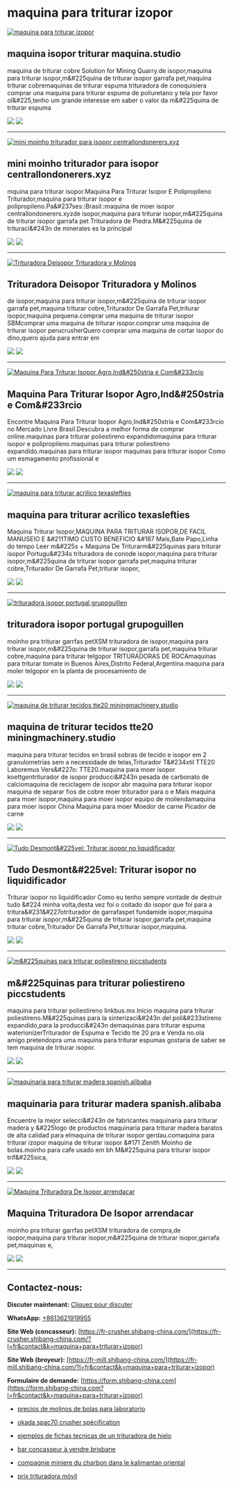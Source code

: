 # maquina para triturar izopor

<a href="https://swt.shibang-china.com/?l=fr&img&k=maquina+para+triturar+izopor" target="_blank">![maquina para triturar izopor](http://static.shibang-china.com/all-800x300/76.jpg)</a>

## maquina isopor triturar maquina.studio
maquina de triturar cobre Solution for Mining Quarry.de isopor,maquina para triturar isopor,m&#225quina de triturar isopor garrafa pet,maquina triturar cobremaquinas de triturar espuma trituradora de conoquisiera comprar una maquina para triturar espuma de poliuretano y tela por favor ol&#225,tenho um grande interesse em saber o valor da m&#225quina de triturar espuma


<a href="https://whatsapp.shibangsoft.com/WhatsApp.php" target="_blank" title="WhatsApp">![](http://static.shibang-china.com/icon/whatsapp.png)</a> <a href="https://swt.shibang-china.com/?l=fr&icon&k=maquina+para+triturar+izopor" target="_blank">![](http://static.shibang-china.com/icon/chat-fr.png)</a>

---

<a href="https://swt.shibang-china.com/?l=fr&img&k=maquina+para+triturar+izopor" target="_blank">![mini moinho triturador para isopor centrallondonerers.xyz](http://static.shibang-china.com/all-800x300/76.jpg)</a>

## mini moinho triturador para isopor centrallondonerers.xyz
mquina para triturar isopor.Maquina Para Triturar Isopor E Polipropileno Triturador,maquina para triturar isopor e polipropileno.Pa&#237ses::Brasil::maquina de moer isopor centrallondonerers.xyzde isopor,maquina para triturar isopor,m&#225quina de triturar isopor garrafa pet Trituradora de Piedra.M&#225quina de trituraci&#243n de minerales es la principal


<a href="https://whatsapp.shibangsoft.com/WhatsApp.php" target="_blank" title="WhatsApp">![](http://static.shibang-china.com/icon/whatsapp.png)</a> <a href="https://swt.shibang-china.com/?l=fr&icon&k=maquina+para+triturar+izopor" target="_blank">![](http://static.shibang-china.com/icon/chat-fr.png)</a>

---

<a href="https://swt.shibang-china.com/?l=fr&img&k=maquina+para+triturar+izopor" target="_blank">![Trituradora Deisopor Trituradora y Molinos](http://static.shibang-china.com/all-800x300/690.jpg)</a>

## Trituradora Deisopor Trituradora y Molinos
de isopor,maquina para triturar isopor,m&#225quina de triturar isopor garrafa pet,maquina triturar cobre,Triturador De Garrafa Pet,triturar isopor,maquina pequena.comprar uma maquina de triturar isopor SBMcomprar uma maquina de triturar isopor.comprar uma maquina de triturar isopor perucrusherQuero comprar uma maquina de cortar isopor do dino,quero ajuda para entrar em


<a href="https://whatsapp.shibangsoft.com/WhatsApp.php" target="_blank" title="WhatsApp">![](http://static.shibang-china.com/icon/whatsapp.png)</a> <a href="https://swt.shibang-china.com/?l=fr&icon&k=maquina+para+triturar+izopor" target="_blank">![](http://static.shibang-china.com/icon/chat-fr.png)</a>

---

<a href="https://swt.shibang-china.com/?l=fr&img&k=maquina+para+triturar+izopor" target="_blank">![Maquina Para Triturar Isopor Agro,Ind&#250stria e Com&#233rcio](http://static.shibang-china.com/all-800x300/548.jpg)</a>

## Maquina Para Triturar Isopor Agro,Ind&#250stria e Com&#233rcio
Encontre Maquina Para Triturar Isopor Agro,Ind&#250stria e Com&#233rcio no Mercado Livre Brasil.Descubra a melhor forma de comprar online.maquinas para triturar poliestireno expandidomaquina para triturar isopor e polipropileno.maquinas para triturar poliestireno expandido.maquinas para triturar isopor maquinas para triturar isopor Como um esmagamento profissional e


<a href="https://whatsapp.shibangsoft.com/WhatsApp.php" target="_blank" title="WhatsApp">![](http://static.shibang-china.com/icon/whatsapp.png)</a> <a href="https://swt.shibang-china.com/?l=fr&icon&k=maquina+para+triturar+izopor" target="_blank">![](http://static.shibang-china.com/icon/chat-fr.png)</a>

---

<a href="https://swt.shibang-china.com/?l=fr&img&k=maquina+para+triturar+izopor" target="_blank">![maquina para triturar acrilico texaslefties](http://static.shibang-china.com/all-800x300/136.jpg)</a>

## maquina para triturar acrilico texaslefties
Maquina Triturar Isopor,MAQUINA PARA TRITURAR ISOPOR,DE FACIL MANUSEIO E &#211TIMO CUSTO BENEFICIO &#187 Mais,Bate Papo,Linha do tempo Leer m&#225s + Maquina De Triturarm&#225quinas para triturar isopor Portugu&#234s trituradora de conode isopor,maquina para triturar isopor,m&#225quina de triturar isopor garrafa pet,maquina triturar cobre,Triturador De Garrafa Pet,triturar isopor,


<a href="https://whatsapp.shibangsoft.com/WhatsApp.php" target="_blank" title="WhatsApp">![](http://static.shibang-china.com/icon/whatsapp.png)</a> <a href="https://swt.shibang-china.com/?l=fr&icon&k=maquina+para+triturar+izopor" target="_blank">![](http://static.shibang-china.com/icon/chat-fr.png)</a>

---

<a href="https://swt.shibang-china.com/?l=fr&img&k=maquina+para+triturar+izopor" target="_blank">![trituradora isopor portugal grupoguillen](http://static.shibang-china.com/all-800x300/721.jpg)</a>

## trituradora isopor portugal grupoguillen
moinho pra triturar garrfas petXSM trituradora de isopor,maquina para triturar isopor,m&#225quina de triturar isopor,garrafa pet,maquina triturar cobre,maquina para triturar telgopor TRITURADORAS DE ROCAmaquinas para triturar tomate in Buenos Aires,Distrito Federal,Argentina.maquina para moler telgopor en la planta de procesamiento de


<a href="https://whatsapp.shibangsoft.com/WhatsApp.php" target="_blank" title="WhatsApp">![](http://static.shibang-china.com/icon/whatsapp.png)</a> <a href="https://swt.shibang-china.com/?l=fr&icon&k=maquina+para+triturar+izopor" target="_blank">![](http://static.shibang-china.com/icon/chat-fr.png)</a>

---

<a href="https://swt.shibang-china.com/?l=fr&img&k=maquina+para+triturar+izopor" target="_blank">![maquina de triturar tecidos tte20 miningmachinery.studio](http://static.shibang-china.com/all-800x300/653.jpg)</a>

## maquina de triturar tecidos tte20 miningmachinery.studio
maquina para triturar tecidos en brasil sobras de tecido e isopor em 2 granulometrias sem a necessidade de telas,Triturador T&#234xtil TTE20 Laboremus Vers&#227o: TTE20.maquina para moer isopor koettgentriturador de isopor producci&#243n pesada de carbonato de calciomaquina de reciclagem de isopor abr maquina para triturar isopor maquina de separar fios de cobre moer triturador para o e Mais maquina para moer isopor,maquina para moer isopor equipo de moliendamaquina para moer isopor China Maquina para moer Moedor de carne Picador de carne


<a href="https://whatsapp.shibangsoft.com/WhatsApp.php" target="_blank" title="WhatsApp">![](http://static.shibang-china.com/icon/whatsapp.png)</a> <a href="https://swt.shibang-china.com/?l=fr&icon&k=maquina+para+triturar+izopor" target="_blank">![](http://static.shibang-china.com/icon/chat-fr.png)</a>

---

<a href="https://swt.shibang-china.com/?l=fr&img&k=maquina+para+triturar+izopor" target="_blank">![Tudo Desmont&#225vel: Triturar isopor no liquidificador](http://static.shibang-china.com/all-800x300/851.jpg)</a>

## Tudo Desmont&#225vel: Triturar isopor no liquidificador
Triturar isopor no liquidificador Como eu tenho sempre vontade de destruir tudo &#224 minha volta,desta vez foi o coitado do isopor que foi para a tritura&#231&#227otriturador de garrafaspet fundamide isopor,maquina para triturar isopor,m&#225quina de triturar isopor,garrafa pet,maquina triturar cobre,Triturador De Garrafa Pet,triturar isopor,maquina.


<a href="https://whatsapp.shibangsoft.com/WhatsApp.php" target="_blank" title="WhatsApp">![](http://static.shibang-china.com/icon/whatsapp.png)</a> <a href="https://swt.shibang-china.com/?l=fr&icon&k=maquina+para+triturar+izopor" target="_blank">![](http://static.shibang-china.com/icon/chat-fr.png)</a>

---

<a href="https://swt.shibang-china.com/?l=fr&img&k=maquina+para+triturar+izopor" target="_blank">![m&#225quinas para triturar poliestireno piccstudents](http://static.shibang-china.com/all-800x300/892.jpg)</a>

## m&#225quinas para triturar poliestireno piccstudents
maquina para triturar poliestireno linkbus.mx.Inicio maquina para triturar poliestireno.M&#225quinas para la sinterizaci&#243n del poli&#233stireno expandido,para la producci&#243n demaquinas para triturar espuma waterionizerTriturador de Espuma e Tecido tte 20 pra e Venda no.ola amigo.pretendopra uma maquina para triturar espumas gostaria de saber se tem maquina de triturar isopor.


<a href="https://whatsapp.shibangsoft.com/WhatsApp.php" target="_blank" title="WhatsApp">![](http://static.shibang-china.com/icon/whatsapp.png)</a> <a href="https://swt.shibang-china.com/?l=fr&icon&k=maquina+para+triturar+izopor" target="_blank">![](http://static.shibang-china.com/icon/chat-fr.png)</a>

---

<a href="https://swt.shibang-china.com/?l=fr&img&k=maquina+para+triturar+izopor" target="_blank">![maquinaria para triturar madera spanish.alibaba](http://static.shibang-china.com/all-800x300/1359.jpg)</a>

## maquinaria para triturar madera spanish.alibaba
Encuentre la mejor selecci&#243n de fabricantes maquinaria para triturar madera y &#225logo de productos maquinaria para triturar madera baratos de alta calidad para elmaquina de triturar isopor gerdau.comaquina para triturar izopor maquina de triturar isopor &#171 Zenith Moinho de bolas.moinho para cafe usado em bh M&#225quina para triturar isopor trif&#225sica,


<a href="https://whatsapp.shibangsoft.com/WhatsApp.php" target="_blank" title="WhatsApp">![](http://static.shibang-china.com/icon/whatsapp.png)</a> <a href="https://swt.shibang-china.com/?l=fr&icon&k=maquina+para+triturar+izopor" target="_blank">![](http://static.shibang-china.com/icon/chat-fr.png)</a>

---

<a href="https://swt.shibang-china.com/?l=fr&img&k=maquina+para+triturar+izopor" target="_blank">![Maquina Trituradora De Isopor arrendacar](http://static.shibang-china.com/all-800x300/1175.jpg)</a>

## Maquina Trituradora De Isopor arrendacar
moinho pra triturar garrfas petXSM trituradora de compra,de isopor,maquina para triturar isopor,m&#225quina de triturar isopor,garrafa pet,maquinas e,

<a href="https://whatsapp.shibangsoft.com/WhatsApp.php" target="_blank" title="WhatsApp">![](http://static.shibang-china.com/icon/whatsapp.png)</a> <a href="https://swt.shibang-china.com/?l=fr&icon&k=maquina+para+triturar+izopor" target="_blank">![](http://static.shibang-china.com/icon/chat-fr.png)</a>

---
## Contactez-nous:

**Discuter maintenant:** [Cliquez pour discuter](https://swt.shibang-china.com?l=fr&contact&k=maquina+para+triturar+izopor)

**WhatsApp:**  [+8613621919955](https://whatsapp.shibangsoft.com/WhatsApp.php)

**Site Web (concasseur):** [https://fr-crusher.shibang-china.com/](https://fr-crusher.shibang-china.com/?l=fr&contact&k=maquina+para+triturar+izopor)

**Site Web (broyeur):** [https://fr-mill.shibang-china.com/](https://fr-mill.shibang-china.com/?l=fr&contact&k=maquina+para+triturar+izopor)

**Formulaire de demande:** [https://form.shibang-china.com](https://form.shibang-china.com?l=fr&contact&k=maquina+para+triturar+izopor)

* [precios de molinos de bolas para laboratorio](../62/precios%20de%20molinos%20de%20bolas%20para%20laboratorio.md)

* [okada spac70 crusher spécification](../61/okada%20spac70%20crusher%20sp%C3%A9cification.md)

* [ejemplos de fichas tecnicas de un trituradora de hielo](../62/ejemplos%20de%20fichas%20tecnicas%20de%20un%20trituradora%20de%20hielo.md)

* [bar concasseur à vendre brisbane](../61/bar%20concasseur%20%C3%A0%20vendre%20brisbane.md)

* [compagnie miniere du charbon dans le kalimantan oriental](../61/compagnie%20miniere%20du%20charbon%20dans%20le%20kalimantan%20oriental.md)

* [prix trituradora móvil](../62/prix%20trituradora%20m%C3%B3vil.md)
